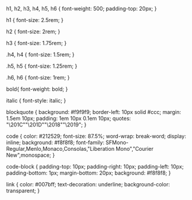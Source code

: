 h1, h2, h3, h4, h5, h6 {
font-weight: 500;
padding-top: 20px;
}

h1 {
font-size: 2.5rem;
}

h2 {
font-size: 2rem;
}

h3 {
font-size: 1.75rem;
}

.h4, h4 {
font-size: 1.5rem;
}

.h5, h5 {
font-size: 1.25rem;
}

.h6, h6 {
font-size: 1rem;
}

bold{
font-weight: bold;
}

italic {
font-style: italic;
}

blockquote {
background: #f9f9f9;
border-left: 10px solid #ccc;
margin: 1.5em 10px;
padding: 1em 10px 0.1em 10px;
quotes: "\201C""\201D""\2018""\2019";
}

code {
color: #212529;
font-size: 87.5%;
word-wrap: break-word;
display: inline;
background: #f8f8f8;
font-family: SFMono-Regular,Menlo,Monaco,Consolas,"Liberation Mono","Courier New",monospace;
}

code-block {
padding-top: 10px;
padding-right: 10px;
padding-left: 10px;
padding-bottom: 1px;
margin-bottom: 20px;
background: #f8f8f8;
}

link {
color: #007bff;
text-decoration: underline;
background-color: transparent;
}
